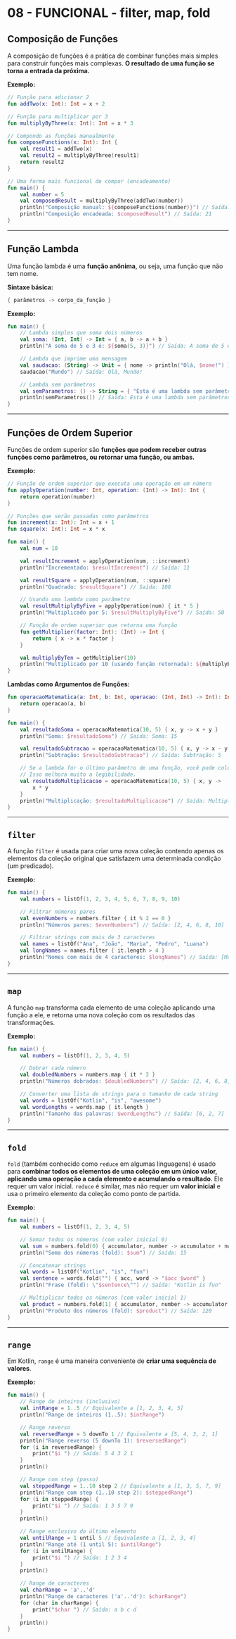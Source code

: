 # 08 - FUNCIONAL - filter, map, fold

## Composição de Funções

A composição de funções é a prática de combinar funções mais simples para construir funções mais complexas. **O resultado de uma função se torna a entrada da próxima.** 

**Exemplo:**

```kotlin
// Função para adicionar 2
fun addTwo(x: Int): Int = x + 2

// Função para multiplicar por 3
fun multiplyByThree(x: Int): Int = x * 3

// Compondo as funções manualmente
fun composeFunctions(x: Int): Int {
    val result1 = addTwo(x)
    val result2 = multiplyByThree(result1)
    return result2
}

// Uma forma mais funcional de compor (encadeamento)
fun main() {
    val number = 5
    val composedResult = multiplyByThree(addTwo(number))
    println("Composição manual: ${composeFunctions(number)}") // Saída: 21
    println("Composição encadeada: $composedResult") // Saída: 21
}
```

---

## Função Lambda

Uma função lambda é uma **função anônima**, ou seja, uma função que não tem nome.

**Sintaxe básica:**

```kotlin
{ parâmetros -> corpo_da_função }
```

**Exemplo:**

```kotlin
fun main() {
    // Lambda simples que soma dois números
    val soma: (Int, Int) -> Int = { a, b -> a + b }
    println("A soma de 5 e 3 é: ${soma(5, 3)}") // Saída: A soma de 5 e 3 é: 8

    // Lambda que imprime uma mensagem
    val saudacao: (String) -> Unit = { nome -> println("Olá, $nome!") }
    saudacao("Mundo") // Saída: Olá, Mundo!

    // Lambda sem parâmetros
    val semParametros: () -> String = { "Esta é uma lambda sem parâmetros." }
    println(semParametros()) // Saída: Esta é uma lambda sem parâmetros.
}
```

---

## Funções de Ordem Superior

Funções de ordem superior são **funções que podem receber outras funções como parâmetros, ou retornar uma função, ou ambas.**

**Exemplo:**

```kotlin
// Função de ordem superior que executa uma operação em um número
fun applyOperation(number: Int, operation: (Int) -> Int): Int {
    return operation(number)
}

// Funções que serão passadas como parâmetros
fun increment(x: Int): Int = x + 1
fun square(x: Int): Int = x * x

fun main() {
    val num = 10

    val resultIncrement = applyOperation(num, ::increment)
    println("Incrementado: $resultIncrement") // Saída: 11

    val resultSquare = applyOperation(num, ::square)
    println("Quadrado: $resultSquare") // Saída: 100

    // Usando uma lambda como parâmetro
    val resultMultiplyByFive = applyOperation(num) { it * 5 }
    println("Multiplicado por 5: $resultMultiplyByFive") // Saída: 50

    // Função de ordem superior que retorna uma função
    fun getMultiplier(factor: Int): (Int) -> Int {
        return { x -> x * factor }
    }

    val multiplyByTen = getMultiplier(10)
    println("Multiplicado por 10 (usando função retornada): ${multiplyByTen(5)}") // Saída: 50
}
```

**Lambdas como Argumentos de Funções:**

```kotlin
fun operacaoMatematica(a: Int, b: Int, operacao: (Int, Int) -> Int): Int {
    return operacao(a, b)
}

fun main() {
    val resultadoSoma = operacaoMatematica(10, 5) { x, y -> x + y }
    println("Soma: $resultadoSoma") // Saída: Soma: 15

    val resultadoSubtracao = operacaoMatematica(10, 5) { x, y -> x - y }
    println("Subtração: $resultadoSubtracao") // Saída: Subtração: 5

    // Se a lambda for o último parâmetro de uma função, você pode colocá-la fora dos parênteses (trailing lambda).
    // Isso melhora muito a legibilidade.
    val resultadoMultiplicacao = operacaoMatematica(10, 5) { x, y ->
        x * y
    }
    println("Multiplicação: $resultadoMultiplicacao") // Saída: Multiplicação: 50
}
```

---

## `filter`

A função `filter` é usada para criar uma nova coleção contendo apenas os elementos da coleção original que satisfazem uma determinada condição (um predicado).

**Exemplo:**

```kotlin
fun main() {
    val numbers = listOf(1, 2, 3, 4, 5, 6, 7, 8, 9, 10)

    // Filtrar números pares
    val evenNumbers = numbers.filter { it % 2 == 0 }
    println("Números pares: $evenNumbers") // Saída: [2, 4, 6, 8, 10]

    // Filtrar strings com mais de 3 caracteres
    val names = listOf("Ana", "João", "Maria", "Pedro", "Luana")
    val longNames = names.filter { it.length > 4 }
    println("Nomes com mais de 4 caracteres: $longNames") // Saída: [Maria, Pedro, Luana]
}
```

---

## `map`

A função `map` transforma cada elemento de uma coleção aplicando uma função a ele, e retorna uma nova coleção com os resultados das transformações.

**Exemplo:**

```kotlin
fun main() {
    val numbers = listOf(1, 2, 3, 4, 5)

    // Dobrar cada número
    val doubledNumbers = numbers.map { it * 2 }
    println("Números dobrados: $doubledNumbers") // Saída: [2, 4, 6, 8, 10]

    // Converter uma lista de strings para o tamanho de cada string
    val words = listOf("Kotlin", "is", "awesome")
    val wordLengths = words.map { it.length }
    println("Tamanho das palavras: $wordLengths") // Saída: [6, 2, 7]
}
```

---

## `fold`

`fold` (também conhecido como `reduce` em algumas linguagens) é usado para **combinar todos os elementos de uma coleção em um único valor, aplicando uma operação a cada elemento e acumulando o resultado**. Ele requer um valor inicial. `reduce` é similar, mas não requer um **valor inicial** e usa o primeiro elemento da coleção como ponto de partida.

**Exemplo:**

```kotlin
fun main() {
    val numbers = listOf(1, 2, 3, 4, 5)

    // Somar todos os números (com valor inicial 0)
    val sum = numbers.fold(0) { accumulator, number -> accumulator + number }
    println("Soma dos números (fold): $sum") // Saída: 15

    // Concatenar strings
    val words = listOf("Kotlin", "is", "fun")
    val sentence = words.fold("") { acc, word -> "$acc $word" }
    println("Frase (fold): \"$sentence\"") // Saída: "Kotlin is fun"

    // Multiplicar todos os números (com valor inicial 1)
    val product = numbers.fold(1) { accumulator, number -> accumulator * number }
    println("Produto dos números (fold): $product") // Saída: 120
}
```

---

## `range`

Em Kotlin, `range` é uma maneira conveniente de **criar uma sequência de valores**.

**Exemplo:**

```kotlin
fun main() {
    // Range de inteiros (inclusivo)
    val intRange = 1..5 // Equivalente a [1, 2, 3, 4, 5]
    println("Range de inteiros (1..5): $intRange")

    // Range reverso
    val reversedRange = 5 downTo 1 // Equivalente a [5, 4, 3, 2, 1]
    println("Range reverso (5 downTo 1): $reversedRange")
    for (i in reversedRange) {
        print("$i ") // Saída: 5 4 3 2 1
    }
    println()

    // Range com step (passo)
    val steppedRange = 1..10 step 2 // Equivalente a [1, 3, 5, 7, 9]
    println("Range com step (1..10 step 2): $steppedRange")
    for (i in steppedRange) {
        print("$i ") // Saída: 1 3 5 7 9
    }
    println()

    // Range exclusivo do último elemento
    val untilRange = 1 until 5 // Equivalente a [1, 2, 3, 4]
    println("Range até (1 until 5): $untilRange")
    for (i in untilRange) {
        print("$i ") // Saída: 1 2 3 4
    }
    println()

    // Range de caracteres
    val charRange = 'a'..'d'
    println("Range de caracteres ('a'..'d'): $charRange")
    for (char in charRange) {
        print("$char ") // Saída: a b c d
    }
    println()
}
```
